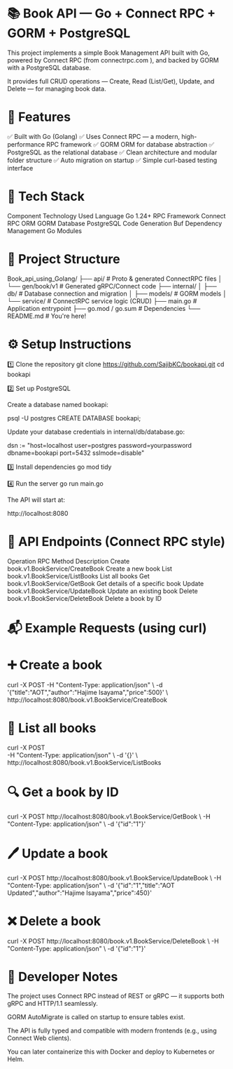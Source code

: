 # 📚 Book API — Go + Connect RPC + GORM + PostgreSQL

This project implements a simple Book Management API built with Go, powered by Connect RPC (from connectrpc.com
), and backed by GORM with a PostgreSQL database.

It provides full CRUD operations — Create, Read (List/Get), Update, and Delete — for managing book data.

# 🚀 Features

✅ Built with Go (Golang)
✅ Uses Connect RPC — a modern, high-performance RPC framework
✅ GORM ORM for database abstraction
✅ PostgreSQL as the relational database
✅ Clean architecture and modular folder structure
✅ Auto migration on startup
✅ Simple curl-based testing interface

# 🧩 Tech Stack
Component	Technology Used
Language	Go 1.24+
RPC Framework	Connect RPC
ORM	GORM
Database	PostgreSQL
Code Generation	Buf
Dependency Management	Go Modules

# 📁 Project Structure
Book_api_using_Golang/
├── api/                     # Proto & generated ConnectRPC files
│   └── gen/book/v1          # Generated gRPC/Connect code
├── internal/
│   ├── db/                  # Database connection and migration
│   ├── models/              # GORM models
│   └── service/             # ConnectRPC service logic (CRUD)
├── main.go                  # Application entrypoint
├── go.mod / go.sum          # Dependencies
└── README.md                # You're here!

# ⚙️ Setup Instructions
1️⃣ Clone the repository
git clone https://github.com/SajibKC/bookapi.git
cd bookapi

2️⃣ Set up PostgreSQL

Create a database named bookapi:

psql -U postgres
CREATE DATABASE bookapi;


Update your database credentials in internal/db/database.go:

dsn := "host=localhost user=postgres password=yourpassword dbname=bookapi port=5432 sslmode=disable"

3️⃣ Install dependencies
go mod tidy

4️⃣ Run the server
go run main.go


The API will start at:

http://localhost:8080

# 🧠 API Endpoints (Connect RPC style)
Operation	RPC Method	Description
Create	book.v1.BookService/CreateBook	Create a new book
List	book.v1.BookService/ListBooks	List all books
Get	book.v1.BookService/GetBook	Get details of a specific book
Update	book.v1.BookService/UpdateBook	Update an existing book
Delete	book.v1.BookService/DeleteBook	Delete a book by ID

# 📬 Example Requests (using curl)
# ➕ Create a book
curl -X POST -H "Content-Type: application/json" \\
  -d '{"title":"AOT","author":"Hajime Isayama","price":500}' \\
  http://localhost:8080/book.v1.BookService/CreateBook

# 📖 List all books
curl -X POST \
  -H "Content-Type: application/json" \\
  -d '{}' \\
  http://localhost:8080/book.v1.BookService/ListBooks

# 🔍 Get a book by ID
curl -X POST http://localhost:8080/book.v1.BookService/GetBook \\
  -H "Content-Type: application/json" \\
  -d '{"id":"1"}'

# 🖊️ Update a book
curl -X POST http://localhost:8080/book.v1.BookService/UpdateBook \\
  -H "Content-Type: application/json" \\
  -d '{"id":"1","title":"AOT Updated","author":"Hajime Isayama","price":450}'

# ❌ Delete a book
curl -X POST http://localhost:8080/book.v1.BookService/DeleteBook \\
  -H "Content-Type: application/json" \\
  -d '{"id":"1"}'

# 🧰 Developer Notes

The project uses Connect RPC instead of REST or gRPC — it supports both gRPC and HTTP/1.1 seamlessly.

GORM AutoMigrate is called on startup to ensure tables exist.

The API is fully typed and compatible with modern frontends (e.g., using Connect Web clients).

You can later containerize this with Docker and deploy to Kubernetes or Helm.
